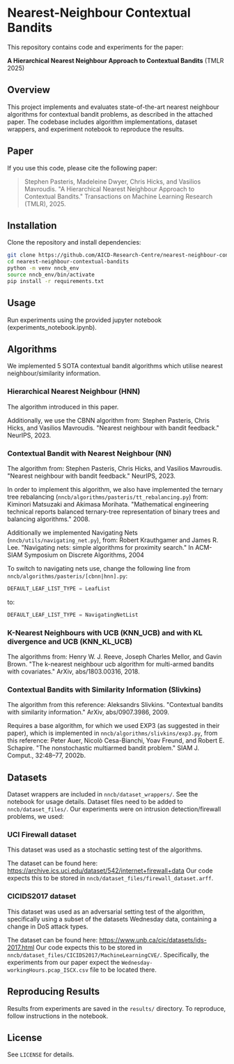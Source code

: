 # Nearest-Neighbour Contextual Bandits

This repository contains code and experiments for the paper:

**A Hierarchical Nearest Neighbour Approach to Contextual Bandits** (TMLR 2025)

## Overview
This project implements and evaluates state-of-the-art nearest neighbour algorithms for contextual bandit problems, as described in the attached paper. The codebase includes algorithm implementations, dataset wrappers, and experiment notebook to reproduce the results.

## Paper
If you use this code, please cite the following paper:

> Stephen Pasteris, Madeleine Dwyer, Chris Hicks, and Vasilios Mavroudis. "A Hierarchical Nearest Neighbour Approach to Contextual Bandits." Transactions on Machine Learning Research (TMLR), 2025.

## Installation
Clone the repository and install dependencies:

```bash
git clone https://github.com/AICD-Research-Centre/nearest-neighbour-contextual-bandits.git
cd nearest-neighbour-contextual-bandits
python -m venv nncb_env
source nncb_env/bin/activate
pip install -r requirements.txt
```

## Usage
Run experiments using the provided jupyter notebook (experiments_notebook.ipynb).

## Algorithms
We implemented 5 SOTA contextual bandit algorithms which utilise nearest neighbour/similarity information.

### Hierarchical Nearest Neighbour (HNN)
The algorithm introduced in this paper.

Additionally, we use the CBNN algorithm from: Stephen Pasteris, Chris Hicks, and Vasilios Mavroudis. "Nearest neighbour with bandit feedback." NeurIPS, 2023.

### Contextual Bandit with Nearest Neighbour (NN)
The algorithm from: Stephen Pasteris, Chris Hicks, and Vasilios Mavroudis. "Nearest neighbour with bandit feedback." NeurIPS, 2023.

In order to implement this algorithm, we also have implemented the ternary tree rebalancing (`nncb/algorithms/pasteris/tt_rebalancing.py`) from: Kiminori Matsuzaki and Akimasa Morihata. "Mathematical engineering technical reports balanced ternary-tree representation of binary trees and balancing algorithms." 2008.

Additionally we implemented Navigating Nets (`nncb/utils/navigating_net.py`), from: Robert Krauthgamer and James R. Lee. "Navigating nets: simple algorithms for proximity search." In ACM-SIAM Symposium on Discrete Algorithms, 2004 

To switch to navigating nets use, change the following line from `nncb/algorithms/pasteris/[cbnn|hnn].py`:
```python
DEFAULT_LEAF_LIST_TYPE = LeafList
```
to:
```python
DEFAULT_LEAF_LIST_TYPE = NavigatingNetList
```

### K-Nearest Neighbours with UCB (KNN_UCB) and with KL divergence and UCB (KNN_KL_UCB)
The algorithms from: Henry W. J. Reeve, Joseph Charles Mellor, and Gavin Brown. "The k-nearest neighbour ucb algorithm for multi-armed bandits with covariates." ArXiv, abs/1803.00316, 2018.

### Contextual Bandits with Similarity Information (Slivkins)
The algorithm from this reference: Aleksandrs Slivkins. "Contextual bandits with similarity information." ArXiv, abs/0907.3986, 2009.

Requires a base algorithm, for which we used EXP3 (as suggested in their paper), which is implemented in `nncb/algorithms/slivkins/exp3.py`, from this reference: Peter Auer, Nicolò Cesa-Bianchi, Yoav Freund, and Robert E. Schapire. "The nonstochastic multiarmed bandit problem." SIAM J. Comput., 32:48–77, 2002b.

## Datasets
Dataset wrappers are included in `nncb/dataset_wrappers/`. See the notebook for usage details.
Dataset files need to be added to `nncb/dataset_files/`. 
Our experiments were on intrusion detection/firewall problems, we used:

### UCI Firewall dataset
This dataset was used as a stochastic setting test of the algorithms.

The dataset can be found here: https://archive.ics.uci.edu/dataset/542/internet+firewall+data
Our code expects this to be stored in `nncb/dataset_files/firewall_dataset.arff`.

### CICIDS2017 dataset
This dataset was used as an adversarial setting test of the algorithm, specifically using a subset of the datasets Wednesday data, containing a change in DoS attack types.

The dataset can be found here: https://www.unb.ca/cic/datasets/ids-2017.html
Our code expects this to be stored in `nncb/dataset_files/CICIDS2017/MachineLearningCVE/`. Specifically, the experiments from our paper expect the `Wednesday-workingHours.pcap_ISCX.csv` file to be located there.

## Reproducing Results
Results from experiments are saved in the `results/` directory. To reproduce, follow instructions in the notebook.

## License
See `LICENSE` for details.
